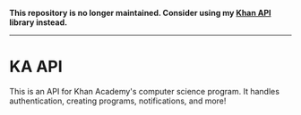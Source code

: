 **This repository is no longer maintained. Consider using my [Khan API](https://khan-api.bhavjit.com/) library instead.**

---

# KA API

This is an API for Khan Academy's computer science program. It handles authentication, creating programs, notifications, and more!
